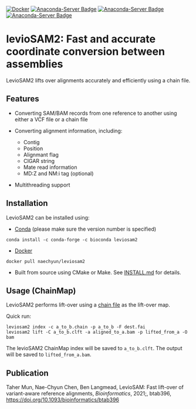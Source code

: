 [![Docker](https://img.shields.io/docker/v/milkschen/leviosam2?label=Docker)](https://hub.docker.com/r/milkschen/leviosam2)
[![Anaconda-Server Badge](https://anaconda.org/bioconda/leviosam2/badges/version.svg)](https://anaconda.org/bioconda/leviosam2)
[![Anaconda-Server Badge](https://anaconda.org/bioconda/leviosam2/badges/platforms.svg)](https://anaconda.org/bioconda/leviosam2)
[![Anaconda-Server Badge](https://anaconda.org/bioconda/leviosam2/badges/downloads.svg)](https://anaconda.org/bioconda/leviosam2)

# levioSAM2: Fast and accurate coordinate conversion between assemblies

LevioSAM2 lifts over alignments accurately and efficiently using a chain file.

## Features

- Converting SAM/BAM records from one reference to another using either a VCF file or a chain file
- Converting alignment information, including:
    - Contig
    - Position
    - Alignmant flag
    - CIGAR string
    - Mate read information
    - MD:Z and NM:i tag (optional)

- Multithreading support


## Installation

LevioSAM2 can be installed using:

- [Conda](https://docs.conda.io/en/latest/) (please make sure the version number is specified)

```
conda install -c conda-forge -c bioconda leviosam2
```

- [Docker](https://hub.docker.com/r/milkschen/leviosam2)
```
docker pull naechyun/leviosam2
```

- Built from source using CMake or Make. See [INSTALL.md](INSTALL.md) for details.


## Usage (ChainMap)

LevioSAM2 performs lift-over using a [chain file](http://hgw1.soe.ucsc.edu/goldenPath/help/chain.html) as the lift-over map.

Quick run:
```
leviosam2 index -c a_to_b.chain -p a_to_b -F dest.fai
leviosam2 lift -C a_to_b.clft -a aligned_to_a.bam -p lifted_from_a -O bam
```

The levioSAM2 ChainMap index will be saved to `a_to_b.clft`. The output will be saved to `lifted_from_a.bam`.


## Publication

Taher Mun, Nae-Chyun Chen, Ben Langmead, LevioSAM: Fast lift-over of variant-aware reference alignments, _Bioinformatics_, 2021;, btab396, https://doi.org/10.1093/bioinformatics/btab396
